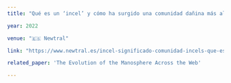 ```yaml
---
title: "Qué es un ‘incel’ y cómo ha surgido una comunidad dañina más allá del término"

year: 2022

venue: "🇪🇸 Newtral"

link: "https://www.newtral.es/incel-significado-comunidad-incels-que-es/20220824/"

related_paper: 'The Evolution of the Manosphere Across the Web'

---
```


